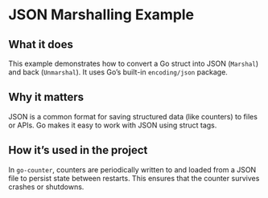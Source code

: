 # JSON Marshalling Example

## What it does

This example demonstrates how to convert a Go struct into JSON (`Marshal`) and back (`Unmarshal`). It uses Go’s built-in `encoding/json` package.

## Why it matters

JSON is a common format for saving structured data (like counters) to files or APIs. Go makes it easy to work with JSON using struct tags.

## How it’s used in the project

In `go-counter`, counters are periodically written to and loaded from a JSON file to persist state between restarts. This ensures that the counter survives crashes or shutdowns.
